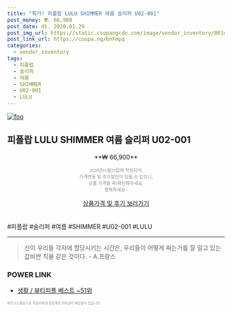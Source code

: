 ```yaml
--- 
title: "특가! 피플랍 LULU SHIMMER 여름 슬리퍼 U02-001" 
post_money: ₩. 66,900 
post_date: dt. 2020.01.29 
post_img_url: https://static.coupangcdn.com/image/vendor_inventory/001d/3f87f974283766e5acc2c72da19e4e3a901c681d6c79e458ca83fff959ff.jpg 
post_link_url: https://coupa.ng/bnFmpq 
categories: 
  - vendor_inventory 
tags: 
  - 피플랍 
  - 슬리퍼 
  - 여름 
  - SHIMMER 
  - U02-001 
  - LULU 
--- 
```

[![foo](https://static.coupangcdn.com/image/vendor_inventory/001d/3f87f974283766e5acc2c72da19e4e3a901c681d6c79e458ca83fff959ff.jpg)](https://coupa.ng/bnFmpq) 

## 피플랍 LULU SHIMMER 여름 슬리퍼 U02-001 
<p style="text-align: center;">**₩ 66,900**</p> 
<p style="text-align: center;"><span style="color: #898c8f; font-family: Georgia,Times,serif; font-size: 0.75em;">2020년01월29일에 작성되어, <br>가격변동 및 추가할인이 있을 수 있으니,<br> 상품 가격을 꼭!확인해주세요.<br>행복하세요~</span> 
</p>	 
<div markdown="0" style="text-align: center;"><a href="https://coupa.ng/bnFmpq" class="btn btn--success">상품가격 및 후기 보러가기</a></div> 
<br><br> 
  #피플랍 #슬리퍼 #여름 #SHIMMER #U02-001 #LULU 
<hr> 

> 신이 우리들 각자에 할당시키는 시간은, 우리들이 어떻게 짜는가를 잘 알고 있는 값비싼 직물 같은 것이다. - A.프랑스 


### POWER LINK

* <a href="https://blog.naver.com/santokki14/221779199065" target="_blank">생활 / 뷰티피플 베스트 ~51위</a>

<span style="color: #898c8f; font-family: Georgia,Times,serif; font-size: 0.55em;">파트너스활동으로 작성자에게 일정액의 커미션이 제공될수 있습니다.</span> 
